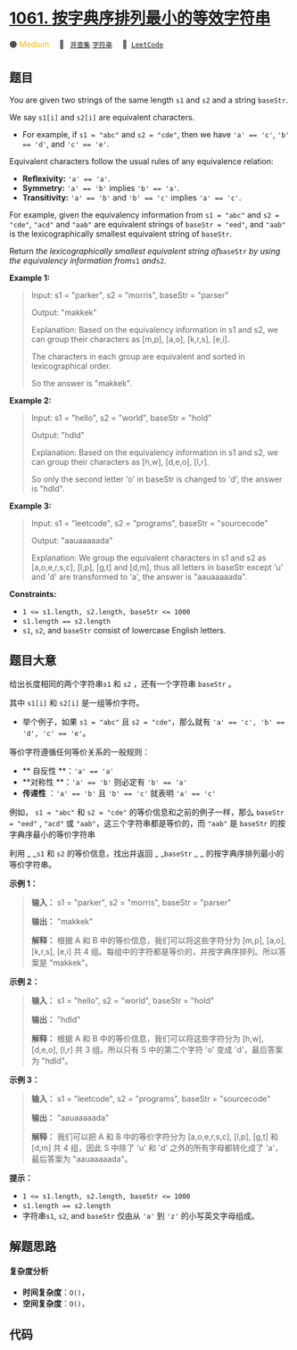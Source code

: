 # [1061. 按字典序排列最小的等效字符串](https://leetcode.com/problems/lexicographically-smallest-equivalent-string)

🟠 <font color=#ffb800>Medium</font>&emsp; 🔖&ensp; [`并查集`](/tag/union-find.md) [`字符串`](/tag/string.md)&emsp; 🔗&ensp;[`LeetCode`](https://leetcode.com/problems/lexicographically-smallest-equivalent-string)

## 题目

You are given two strings of the same length `s1` and `s2` and a string
`baseStr`.

We say `s1[i]` and `s2[i]` are equivalent characters.

  * For example, if `s1 = "abc"` and `s2 = "cde"`, then we have `'a' == 'c'`, `'b' == 'd'`, and `'c' == 'e'`.

Equivalent characters follow the usual rules of any equivalence relation:

  * **Reflexivity:** `'a' == 'a'`.
  * **Symmetry:** `'a' == 'b'` implies `'b' == 'a'`.
  * **Transitivity:** `'a' == 'b'` and `'b' == 'c'` implies `'a' == 'c'`.

For example, given the equivalency information from `s1 = "abc"` and `s2 =
"cde"`, `"acd"` and `"aab"` are equivalent strings of `baseStr = "eed"`, and
`"aab"` is the lexicographically smallest equivalent string of `baseStr`.

Return _the lexicographically smallest equivalent string of_`baseStr` _by
using the equivalency information from_`s1` _and_`s2`.



**Example 1:**

> Input: s1 = "parker", s2 = "morris", baseStr = "parser"
> 
> Output: "makkek"
> 
> Explanation: Based on the equivalency information in s1 and s2, we can group their characters as [m,p], [a,o], [k,r,s], [e,i].
> 
> The characters in each group are equivalent and sorted in lexicographical order.
> 
> So the answer is "makkek".

**Example 2:**

> Input: s1 = "hello", s2 = "world", baseStr = "hold"
> 
> Output: "hdld"
> 
> Explanation: Based on the equivalency information in s1 and s2, we can group their characters as [h,w], [d,e,o], [l,r].
> 
> So only the second letter 'o' in baseStr is changed to 'd', the answer is "hdld".

**Example 3:**

> Input: s1 = "leetcode", s2 = "programs", baseStr = "sourcecode"
> 
> Output: "aauaaaaada"
> 
> Explanation: We group the equivalent characters in s1 and s2 as [a,o,e,r,s,c], [l,p], [g,t] and [d,m], thus all letters in baseStr except 'u' and 'd' are transformed to 'a', the answer is "aauaaaaada".

**Constraints:**

  * `1 <= s1.length, s2.length, baseStr <= 1000`
  * `s1.length == s2.length`
  * `s1`, `s2`, and `baseStr` consist of lowercase English letters.


## 题目大意

给出长度相同的两个字符串`s1` 和 `s2` ，还有一个字符串 `baseStr` 。

其中  `s1[i]` 和 `s2[i]`  是一组等价字符。

  * 举个例子，如果 `s1 = "abc"` 且 `s2 = "cde"`，那么就有 `'a' == 'c', 'b' == 'd', 'c' == 'e'`。

等价字符遵循任何等价关系的一般规则：

  * **  自反性 **：`'a' == 'a'`
  *  **对称性  **：`'a' == 'b'` 则必定有 `'b' == 'a'`
  *  **传递性** ：`'a' == 'b'` 且 `'b' == 'c'` 就表明 `'a' == 'c'`

例如， `s1 = "abc"` 和 `s2 = "cde"` 的等价信息和之前的例子一样，那么 `baseStr = "eed"` , `"acd"` 或
`"aab"`，这三个字符串都是等价的，而 `"aab"` 是 `baseStr` 的按字典序最小的等价字符串

利用 _ _`s1` 和 `s2` 的等价信息，找出并返回 _ _`baseStr` _ _ 的按字典序排列最小的等价字符串。



**示例 1：**

> 
> 
> 
> 
> 
> **输入：** s1 = "parker", s2 = "morris", baseStr = "parser"
> 
> **输出：** "makkek"
> 
> **解释：** 根据 A 和 B 中的等价信息，我们可以将这些字符分为 [m,p], [a,o], [k,r,s], [e,i] 共 4 组。每组中的字符都是等价的，并按字典序排列。所以答案是 "makkek"。
> 
> 

**示例 2：**

> 
> 
> 
> 
> 
> **输入：** s1 = "hello", s2 = "world", baseStr = "hold"
> 
> **输出：** "hdld"
> 
> **解释：** 根据 A 和 B 中的等价信息，我们可以将这些字符分为 [h,w], [d,e,o], [l,r] 共 3 组。所以只有 S 中的第二个字符 'o' 变成 'd'，最后答案为 "hdld"。
> 
> 

**示例 3：**

> 
> 
> 
> 
> 
> **输入：** s1 = "leetcode", s2 = "programs", baseStr = "sourcecode"
> 
> **输出：** "aauaaaaada"
> 
> **解释：** 我们可以把 A 和 B 中的等价字符分为 [a,o,e,r,s,c], [l,p], [g,t] 和 [d,m] 共 4 组，因此 S 中除了 'u' 和 'd' 之外的所有字母都转化成了 'a'，最后答案为 "aauaaaaada"。
> 
> 



**提示：**

  * `1 <= s1.length, s2.length, baseStr <= 1000`
  * `s1.length == s2.length`
  * 字符串`s1`, `s2`, and `baseStr` 仅由从 `'a'` 到 `'z'` 的小写英文字母组成。


## 解题思路

#### 复杂度分析

- **时间复杂度**：`O()`，
- **空间复杂度**：`O()`，

## 代码

```javascript

```